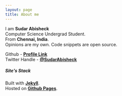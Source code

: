 ```yaml
---
layout: page
title: About me
---
```

I am **Sudar Abisheck**  
Computer Science Undergrad Student.  
From **Chennai, India**.  
Opinions are my own. Code snippets are open source.  

Github - **[Profile Link](https://github.com/SudarAbisheck)**  
Twitter Handle -  **[@SudarAbisheck](https://twitter.com/sudarabisheck)**

##### Site's Stack

Built with **[Jekyll](http://jekyllrb.com/)**.  
Hosted on **[Github Pages](https://pages.github.com/)**.